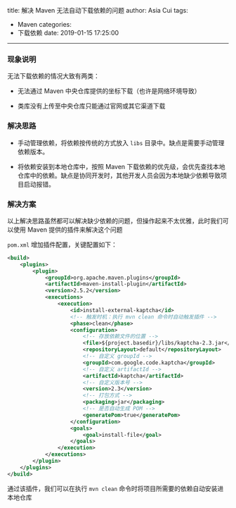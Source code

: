 title: 解决 Maven 无法自动下载依赖的问题
author: Asia Cui
tags:
  - Maven
categories:
  - 下载依赖
date: 2019-01-15 17:25:00
---
### 现象说明

无法下载依赖的情况大致有两类：

*   无法通过 Maven 中央仓库提供的坐标下载（也许是网络环境导致）

*   类库没有上传至中央仓库只能通过官网或其它渠道下载

### 解决思路

*   手动管理依赖，将依赖按传统的方式放入 `libs` 目录中。缺点是需要手动管理依赖版本。

*   将依赖安装到本地仓库中，按照 Maven 下载依赖的优先级，会优先查找本地仓库中的依赖。缺点是协同开发时，其他开发人员会因为本地缺少依赖导致项目启动报错。

### 解决方案

以上解决思路虽然都可以解决缺少依赖的问题，但操作起来不太优雅，此时我们可以使用 Maven 提供的插件来解决这个问题

`pom.xml` 增加插件配置，关键配置如下：

```xml
<build>
    <plugins>
        <plugin>
            <groupId>org.apache.maven.plugins</groupId>
            <artifactId>maven-install-plugin</artifactId>
            <version>2.5.2</version>
            <executions>
                <execution>
                    <id>install-external-kaptcha</id>
                    <!-- 触发时机：执行 mvn clean 命令时自动触发插件 -->
                    <phase>clean</phase>
                    <configuration>
                        <!-- 存放依赖文件的位置 -->
                        <file>${project.basedir}/libs/kaptcha-2.3.jar</file>
                        <repositoryLayout>default</repositoryLayout>
                        <!-- 自定义 groupId -->
                        <groupId>com.google.code.kaptcha</groupId>
                        <!-- 自定义 artifactId -->
                        <artifactId>kaptcha</artifactId>
                        <!-- 自定义版本号 -->
                        <version>2.3</version>
                        <!-- 打包方式 -->
                        <packaging>jar</packaging>
                        <!-- 是否自动生成 POM -->
                        <generatePom>true</generatePom>
                    </configuration>
                    <goals>
                        <goal>install-file</goal>
                    </goals>
                </execution>
            </executions>
        </plugin>
    </plugins>
</build>

```

通过该插件，我们可以在执行 `mvn clean` 命令时将项目所需要的依赖自动安装进本地仓库